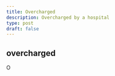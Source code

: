 ```yaml
---
title: Overcharged
description: Overcharged by a hospital
type: post
draft: false
---
```


## overcharged
O
